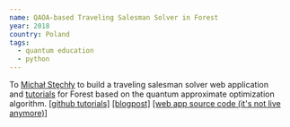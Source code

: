 ```yaml
---
name: QAOA-based Traveling Salesman Solver in Forest
year: 2018
country: Poland
tags: 
  - quantum education
  - python
---
```

To [Michał Stęchły](http://www.mustythoughts.com/about/) to build a traveling salesman solver web application and [tutorials](https://github.com/mstechly/quantum_tsp_tutorials) for Forest based on the quantum approximate optimization algorithm. [[github tutorials]](https://github.com/mstechly/quantum_tsp_tutorials) [[blogpost]](https://www.mustythoughts.com/post/solving-the-traveling-salesman-problem-using-quantum-computer) [[web app source code (it's not live anymore)]](https://github.com/BOHRTECHNOLOGY/tsp-demo-unitary-fund)

